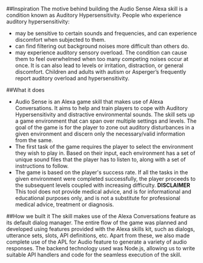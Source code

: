 ##Inspiration
The motive behind building the Audio Sense Alexa skill is a condition known as Auditory Hypersensitivity. People who experience auditory hypersensitivity:
- may be sensitive to certain sounds and frequencies, and can experience discomfort when subjected to them.
- can find filtering out background noises more difficult than others do.
- may experience auditory sensory overload.
The condition can cause them to feel overwhelmed when too many competing noises occur at once. It is can also lead to levels or irritation, distraction, or general discomfort. Children and adults with autism or Asperger’s frequently report auditory overload and hypersensitivity.

##What it does
- Audio Sense is an Alexa game skill that makes use of Alexa Conversations. It aims to help and train players to cope with Auditory Hypersensitivity and distractive environmental sounds. The skill sets up a game environment that can span over multiple settings and levels. The goal of the game is for the player to zone out auditory disturbances in a given environment and discern only the necessary/valid information from the same.
- The first task of the game requires the player to select the environment they wish to play in. Based on their input, each environment has a set of unique sound files that the player has to listen to, along with a set of instructions to follow.
- The game is based on the player's success rate. If all the tasks in the given environment were completed successfully, the player proceeds to the subsequent levels coupled with increasing difficulty.
**DISCLAIMER** This tool does not provide medical advice, and is for informational and educational purposes only, and is not a substitute for professional medical advice, treatment or diagnosis.

##How we built it
The skill makes use of the Alexa Conversations feature as its default dialog manager. The entire flow of the game was planned and developed using features provided with the Alexa skills kit, such as dialogs, utterance sets, slots, API definitions, etc. Apart from these, we also made complete use of the APL for Audio feature to generate a variety of audio responses. The backend technology used was Node.js, allowing us to write suitable API handlers and code for the seamless execution of the skill.
